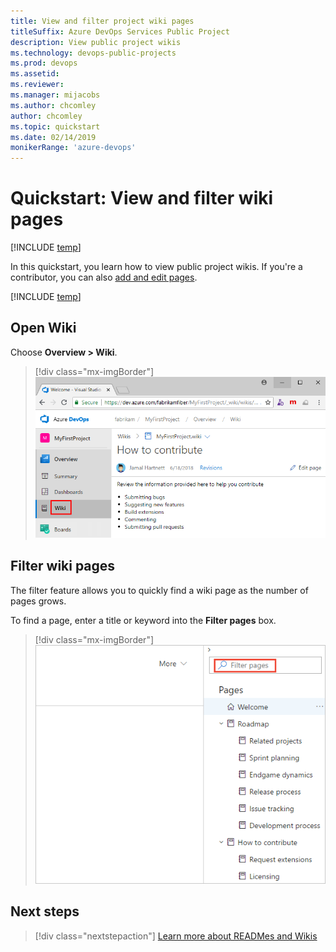 ```yaml
---
title: View and filter project wiki pages 
titleSuffix: Azure DevOps Services Public Project
description: View public project wikis 
ms.technology: devops-public-projects
ms.prod: devops
ms.assetid:
ms.reviewer: 
ms.manager: mijacobs
ms.author: chcomley
author: chcomley
ms.topic: quickstart
ms.date: 02/14/2019
monikerRange: 'azure-devops'
---
```


# Quickstart: View and filter wiki pages

[!INCLUDE [temp](includes/version-public-projects.md)]  

In this quickstart, you learn how to view public project wikis. If you're a contributor, you can also [add and edit pages](../../project/wiki/add-edit-wiki.md).

[!INCLUDE [temp](includes/anon-user.md)]

## Open Wiki

Choose **Overview > Wiki**.
> [!div class="mx-imgBorder"]
> ![Open the Wiki link, new navigation](media/wiki/open-wiki-vert-brn.png)

## Filter wiki pages

The filter feature allows you to quickly find a wiki page as the number of pages grows.

To find a page, enter a title or keyword into the **Filter pages** box.

> [!div class="mx-imgBorder"]
> ![Filter Wiki pages](media/filter-wiki-box.png)

## Next steps

> [!div class="nextstepaction"]
> [Learn more about READMes and Wikis](../../project/wiki/about-readme-wiki.md)

